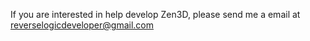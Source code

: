 If you are interested in help develop Zen3D, please send me a email at reverselogicdeveloper@gmail.com
